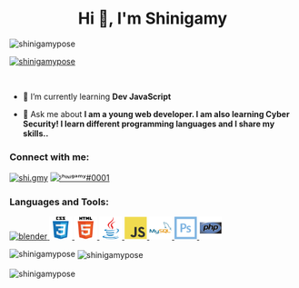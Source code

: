 <h1 align="center">Hi 👋, I'm Shinigamy</h1>
<p align="left"> <img src="https://komarev.com/ghpvc/?username=shinigamypose&label=Profile%20views&color=0e75b6&style=flat" alt="shinigamypose" /> </p>

<p align="left"> <a href="https://github.com/ryo-ma/github-profile-trophy"><img src="https://github-profile-trophy.vercel.app/?username=shinigamypose" alt="shinigamypose" /></a> </p>

<p align="left"> <a href="https://twitter.com/" target="blank"><img src="https://img.shields.io/twitter/follow/?logo=twitter&style=for-the-badge" alt="" /></a> </p>

- 🌱 I’m currently learning **Dev JavaScript**

- 💬 Ask me about **I am a young web developer. I am also learning Cyber ​​Security! I learn different programming languages ​​and I share my skills..**

<h3 align="left">Connect with me:</h3>
<p align="left">
<a href="https://instagram.com/shi.gmy" target="blank"><img align="center" src="https://raw.githubusercontent.com/rahuldkjain/github-profile-readme-generator/master/src/images/icons/Social/instagram.svg" alt="shi.gmy" height="30" width="40" /></a>
<a href="https://discord.gg/ᶳʰᶤᶰᶤᵍᵃᵐʸ#0001" target="blank"><img align="center" src="https://raw.githubusercontent.com/rahuldkjain/github-profile-readme-generator/master/src/images/icons/Social/discord.svg" alt="ᶳʰᶤᶰᶤᵍᵃᵐʸ#0001" height="30" width="40" /></a>
</p>

<h3 align="left">Languages and Tools:</h3>
<p align="left"> <a href="https://www.blender.org/" target="_blank" rel="noreferrer"> <img src="https://download.blender.org/branding/community/blender_community_badge_white.svg" alt="blender" width="40" height="40"/> </a> <a href="https://www.w3schools.com/css/" target="_blank" rel="noreferrer"> <img src="https://raw.githubusercontent.com/devicons/devicon/master/icons/css3/css3-original-wordmark.svg" alt="css3" width="40" height="40"/> </a> <a href="https://www.w3.org/html/" target="_blank" rel="noreferrer"> <img src="https://raw.githubusercontent.com/devicons/devicon/master/icons/html5/html5-original-wordmark.svg" alt="html5" width="40" height="40"/> </a> <a href="https://www.java.com" target="_blank" rel="noreferrer"> <img src="https://raw.githubusercontent.com/devicons/devicon/master/icons/java/java-original.svg" alt="java" width="40" height="40"/> </a> <a href="https://developer.mozilla.org/en-US/docs/Web/JavaScript" target="_blank" rel="noreferrer"> <img src="https://raw.githubusercontent.com/devicons/devicon/master/icons/javascript/javascript-original.svg" alt="javascript" width="40" height="40"/> </a> <a href="https://www.mysql.com/" target="_blank" rel="noreferrer"> <img src="https://raw.githubusercontent.com/devicons/devicon/master/icons/mysql/mysql-original-wordmark.svg" alt="mysql" width="40" height="40"/> </a> <a href="https://www.photoshop.com/en" target="_blank" rel="noreferrer"> <img src="https://raw.githubusercontent.com/devicons/devicon/master/icons/photoshop/photoshop-line.svg" alt="photoshop" width="40" height="40"/> </a> <a href="https://www.php.net" target="_blank" rel="noreferrer"> <img src="https://raw.githubusercontent.com/devicons/devicon/master/icons/php/php-original.svg" alt="php" width="40" height="40"/> </a> </p>

<p><img align="left" src="https://github-readme-stats.vercel.app/api/top-langs?username=shinigamypose&show_icons=true&locale=en&layout=compact" alt="shinigamypose" /></p>

<p>&nbsp;<img align="center" src="https://github-readme-stats.vercel.app/api?username=shinigamypose&show_icons=true&locale=en" alt="shinigamypose" /></p>

<p><img align="center" src="https://github-readme-streak-stats.herokuapp.com/?user=shinigamypose&" alt="shinigamypose" /></p>
